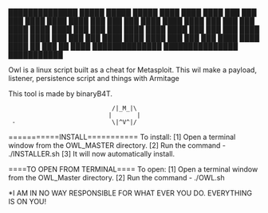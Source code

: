    ██████████████ █████   █████   █████ ████
   ████      ████   ███    ███    ███   ████
   ████      ████   ███    ███    ███   ████
   ████      ████   ███    ███    ███   ████
   ████      ████   ███    ███    ███   ████
   ████      ████   ███    ███    ███   ████
   ████      ████   ███    ███    ███   ████ 
   ████      ████   ███    ███    ███   ████ 
   ████      ████    ██    ███    ██    ████
   ██████████████    ███████████████    ███████████ 

Owl is a linux script built as a cheat for Metasploit. This wil make a payload, listener, persistence script and things with Armitage

This tool is made by binaryB4T.

                                 /|_M_|\
                                |       |  
     -                           \|^V^|/

===========INSTALL===========
To install:
[1] Open a terminal window from the OWL_MASTER directory.
[2] Run the command - ./INSTALLER.sh
[3] It will now automatically install.

====TO OPEN FROM TERMINAL====
To open:
[1] Open a terminal window from the OWL_Master directory.
[2] Run the command - ./OWL.sh


*I AM IN NO WAY RESPONSIBLE FOR WHAT EVER YOU DO. 
 EVERYTHING IS ON YOU!


